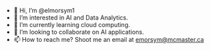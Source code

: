 - 👋 Hi, I’m @elmorsym1
- 👀 I’m interested in AI and Data Analytics.
- 🌱 I’m currently learning cloud computing.
- 💞️ I’m looking to collaborate on AI applications.
- 📫 How to reach me? Shoot me an email at emorsym@mcmaster.ca

<!---
elmorsym1/elmorsym1 is a ✨ special ✨ repository because its `README.md` (this file) appears on your GitHub profile.
You can click the Preview link to take a look at your changes.
--->
